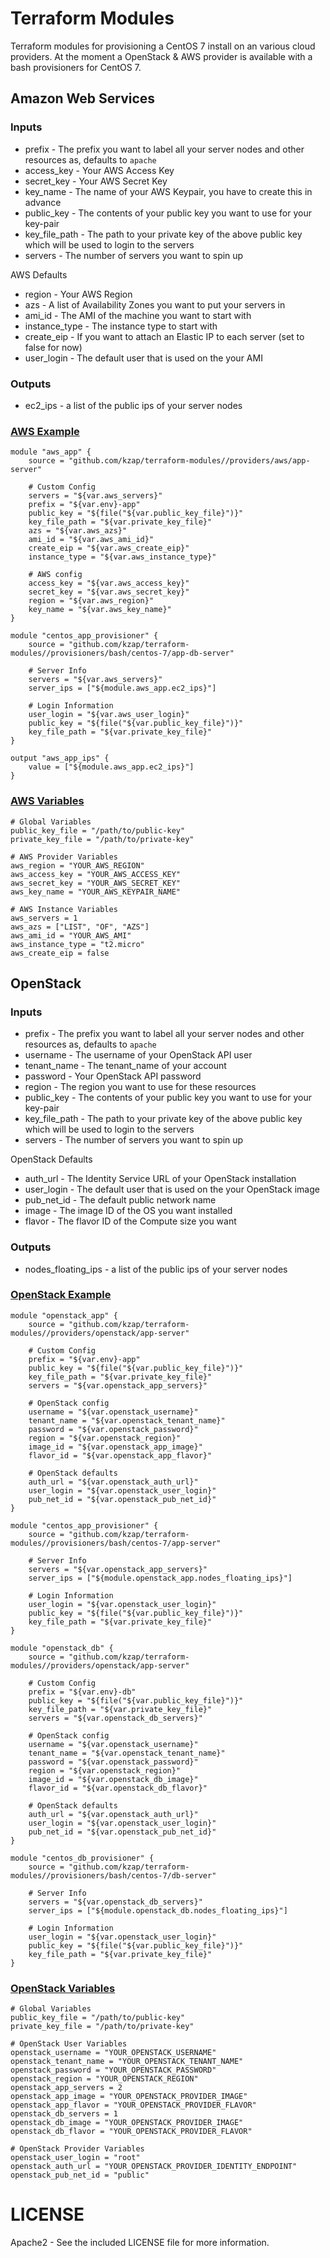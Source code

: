 # Terraform Modules

Terraform modules for provisioning a CentOS 7 install on an various cloud providers.
At the moment a OpenStack & AWS provider is available with a bash provisioners for CentOS 7.

## Amazon Web Services

### Inputs

  * prefix - The prefix you want to label all your server nodes and other resources as, defaults to `apache`
  * access_key - Your AWS Access Key
  * secret_key - Your AWS Secret Key
  * key_name - The name of your AWS Keypair, you have to create this in advance
  * public_key - The contents of your public key you want to use for your key-pair
  * key_file_path - The path to your private key of the above public key which will be used to login to the servers
  * servers - The number of servers you want to spin up
  
AWS Defaults

  * region - Your AWS Region
  * azs - A list of Availability Zones you want to put your servers in
  * ami_id - The AMI of the machine you want to start with
  * instance_type - The instance type to start with
  * create_eip - If you want to attach an Elastic IP to each server (set to false for now)
  * user_login - The default user that is used on the your AMI

### Outputs

  * ec2_ips - a list of the public ips of your server nodes

### [AWS Example](./examples/aws/single-server/aws_example.tf)

    module "aws_app" {
        source = "github.com/kzap/terraform-modules//providers/aws/app-server"

        # Custom Config
        servers = "${var.aws_servers}"
        prefix = "${var.env}-app"
        public_key = "${file("${var.public_key_file}")}"
        key_file_path = "${var.private_key_file}"
        azs = "${var.aws_azs}"
        ami_id = "${var.aws_ami_id}"
        create_eip = "${var.aws_create_eip}"
        instance_type = "${var.aws_instance_type}"
        
        # AWS config
        access_key = "${var.aws_access_key}"
        secret_key = "${var.aws_secret_key}"
        region = "${var.aws_region}"
        key_name = "${var.aws_key_name}"   
    }

    module "centos_app_provisioner" {
        source = "github.com/kzap/terraform-modules//provisioners/bash/centos-7/app-db-server"
        
        # Server Info
        servers = "${var.aws_servers}"
        server_ips = ["${module.aws_app.ec2_ips}"]

        # Login Information
        user_login = "${var.aws_user_login}"
        public_key = "${file("${var.public_key_file}")}"
        key_file_path = "${var.private_key_file}"
    }

    output "aws_app_ips" {
        value = ["${module.aws_app.ec2_ips}"]
    }

### [AWS Variables](./examples/aws/single-server/aws.sample.tfvars)

    # Global Variables 
    public_key_file = "/path/to/public-key"
    private_key_file = "/path/to/private-key"

    # AWS Provider Variables
    aws_region = "YOUR_AWS_REGION"
    aws_access_key = "YOUR_AWS_ACCESS_KEY"
    aws_secret_key = "YOUR_AWS_SECRET_KEY"
    aws_key_name = "YOUR_AWS_KEYPAIR_NAME"

    # AWS Instance Variables
    aws_servers = 1
    aws_azs = ["LIST", "OF", "AZS"]
    aws_ami_id = "YOUR_AWS_AMI"
    aws_instance_type = "t2.micro"
    aws_create_eip = false



## OpenStack

### Inputs

  * prefix - The prefix you want to label all your server nodes and other resources as, defaults to `apache`
  * username - The username of your OpenStack API user
  * tenant_name - The tenant_name of your account
  * password - Your OpenStack API password
  * region - The region you want to use for these resources
  * public_key - The contents of your public key you want to use for your key-pair
  * key_file_path - The path to your private key of the above public key which will be used to login to the servers
  * servers - The number of servers you want to spin up
  
OpenStack Defaults

  * auth_url - The Identity Service URL of your OpenStack installation
  * user_login - The default user that is used on the your OpenStack image
  * pub_net_id - The default public network name
  * image - The image ID of the OS you want installed
  * flavor - The flavor ID of the Compute size you want

### Outputs

  * nodes_floating_ips - a list of the public ips of your server nodes

### [OpenStack Example](./examples/openstack/multiple-servers/openstack_example.tf)

    module "openstack_app" {
        source = "github.com/kzap/terraform-modules//providers/openstack/app-server"
        
        # Custom Config
        prefix = "${var.env}-app"
        public_key = "${file("${var.public_key_file}")}"
        key_file_path = "${var.private_key_file}"
        servers = "${var.openstack_app_servers}"
        
        # OpenStack config
        username = "${var.openstack_username}"
        tenant_name = "${var.openstack_tenant_name}"
        password = "${var.openstack_password}"
        region = "${var.openstack_region}"
        image_id = "${var.openstack_app_image}"
        flavor_id = "${var.openstack_app_flavor}"

        # OpenStack defaults
        auth_url = "${var.openstack_auth_url}"
        user_login = "${var.openstack_user_login}"
        pub_net_id = "${var.openstack_pub_net_id}"
    }

    module "centos_app_provisioner" {
        source = "github.com/kzap/terraform-modules//provisioners/bash/centos-7/app-server"
        
        # Server Info
        servers = "${var.openstack_app_servers}"
        server_ips = ["${module.openstack_app.nodes_floating_ips}"]

        # Login Information
        user_login = "${var.openstack_user_login}"
        public_key = "${file("${var.public_key_file}")}"
        key_file_path = "${var.private_key_file}"
    }

    module "openstack_db" {
        source = "github.com/kzap/terraform-modules//providers/openstack/app-server"
        
        # Custom Config
        prefix = "${var.env}-db"
        public_key = "${file("${var.public_key_file}")}"
        key_file_path = "${var.private_key_file}"
        servers = "${var.openstack_db_servers}"
        
        # OpenStack config
        username = "${var.openstack_username}"
        tenant_name = "${var.openstack_tenant_name}"
        password = "${var.openstack_password}"
        region = "${var.openstack_region}"
        image_id = "${var.openstack_db_image}"
        flavor_id = "${var.openstack_db_flavor}"

        # OpenStack defaults
        auth_url = "${var.openstack_auth_url}"
        user_login = "${var.openstack_user_login}"
        pub_net_id = "${var.openstack_pub_net_id}"
    }

    module "centos_db_provisioner" {
        source = "github.com/kzap/terraform-modules//provisioners/bash/centos-7/db-server"
        
        # Server Info
        servers = "${var.openstack_db_servers}"
        server_ips = ["${module.openstack_db.nodes_floating_ips}"]

        # Login Information
        user_login = "${var.openstack_user_login}"
        public_key = "${file("${var.public_key_file}")}"
        key_file_path = "${var.private_key_file}"
    }

### [OpenStack Variables](./examples/openstack/multiple-servers/openstack.sample.tfvars)

    # Global Variables 
    public_key_file = "/path/to/public-key"
    private_key_file = "/path/to/private-key"

    # OpenStack User Variables
    openstack_username = "YOUR_OPENSTACK_USERNAME"
    openstack_tenant_name = "YOUR_OPENSTACK_TENANT_NAME"
    openstack_password = "YOUR_OPENSTACK_PASSWORD"
    openstack_region = "YOUR_OPENSTACK_REGION"
    openstack_app_servers = 2
    openstack_app_image = "YOUR_OPENSTACK_PROVIDER_IMAGE"
    openstack_app_flavor = "YOUR_OPENSTACK_PROVIDER_FLAVOR"
    openstack_db_servers = 1
    openstack_db_image = "YOUR_OPENSTACK_PROVIDER_IMAGE"
    openstack_db_flavor = "YOUR_OPENSTACK_PROVIDER_FLAVOR"

    # OpenStack Provider Variables
    openstack_user_login = "root"
    openstack_auth_url = "YOUR_OPENSTACK_PROVIDER_IDENTITY_ENDPOINT"
    openstack_pub_net_id = "public"


# LICENSE

Apache2 - See the included LICENSE file for more information.
